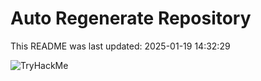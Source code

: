 # Auto Regenerate Repository

This README was last updated: 2025-01-19 14:32:29

 ![TryHackMe](https://tryhackme.com/badge/533634)